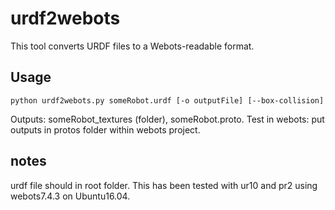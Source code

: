 # urdf2webots

This tool converts URDF files to a Webots-readable format.

## Usage

`python urdf2webots.py someRobot.urdf [-o outputFile] [--box-collision]`

Outputs: someRobot_textures (folder), someRobot.proto.
Test in webots: put outputs in protos folder within webots project.

## notes
urdf file should in root folder. 
This has been tested with ur10 and pr2 using webots7.4.3 on Ubuntu16.04.

